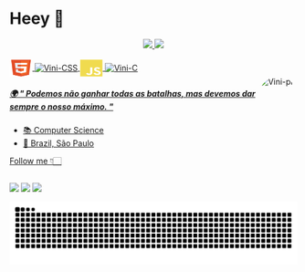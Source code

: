 # Heey 👾

<div align="center">
 <a href="https://github.com/vinisann">
 <img height="180em" src="https://github-readme-stats.vercel.app/api?username=vinisann&show_icons=true&theme=dark&include_all_commits=true&count_private=true"/>
 <img height="180em" src="https://github-readme-stats.vercel.app/api/top-langs/?username=vinisann&layout=compact&langs_count=7&theme=dark"/>
</div>
 
<div style="display: inline_block"><br>
<img align="center" alt="Vini-HTML" height="30" width="40" src="https://raw.githubusercontent.com/devicons/devicon/master/icons/html5/html5-original.svg"/>
<img align="center" alt="Vini-CSS" height="30" width="40" src="https://cdn.jsdelivr.net/gh/devicons/devicon/icons/css3/css3-original.svg"/>
<img align="center" alt="Vini-JS" height="30" width="40" src="https://raw.githubusercontent.com/devicons/devicon/master/icons/javascript/javascript-plain.svg"/>
<img align="center" alt="Vini-C" height="30" width="40" src="https://cdn.jsdelivr.net/gh/devicons/devicon/icons/c/c-original.svg"/>
</div>

 
 <img align="right" alt="Vini-pic" height="150" style="border-radius:50px;" src="https://img.ibxk.com.br/2019/07/05/homem-aranha-05142830781241.jpg?w=328">
</div>

 
##### 🌍 " Podemos não ganhar todas as batalhas, mas devemos dar sempre o nosso máximo. " 

- 📚 Computer Science
- 📍 Brazil, São Paulo

Follow me 👇🏻

 ##
 
<div> 
  <a href="https://www.instagram.com/_santoosvini/" target="_blank"><img src="https://img.shields.io/badge/-Instagram-%23E4405F?style=for-the-badge&logo=instagram&logoColor=white" target="_blank"></a>
  <a href = "mailto: vinysantoos16@gmail.com"><img src="https://img.shields.io/badge/-Gmail-%23333?style=for-the-badge&logo=gmail&logoColor=white" target="_blank"></a>
  <a href="https://www.linkedin.com/in/vinícius-santos-1680b9208/" target="_blank"><img src="https://img.shields.io/badge/-LinkedIn-%230077B5?style=for-the-badge&logo=linkedin&logoColor=white" target="_blank"></a> 
 
  ![Snake animation](https://github.com/vinisann/vinisann/blob/output/github-contribution-grid-snake.svg)
 
</div>

